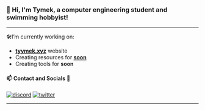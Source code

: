 ### 👋 Hi, I'm Tymek, a computer engineering student and swimming hobbyist!

----

🛠️I’m currently working on:
* [**tyymek.xyz**](https://tyymek.xyz) website
* Creating resources for [**soon**](https://soon.net)
* Creating tools for **soon**

#### 📫 Contact and Socials 🔎
<a href="https://discord.com/users/1144406168500969644" target="_blank"><img alt="discord" align="center" src="https://img.shields.io/badge/-Discord-0D1117?style=flat-square&logo=discord&logoColor=white"></a>
<a href="https://www.twitch.tv/soon" target="_blank"><img alt="twitter" align="center" src="https://img.shields.io/badge/-Twitch-0D1117?style=flat-square&logo=twitch&logoColor=white"></a>

----
